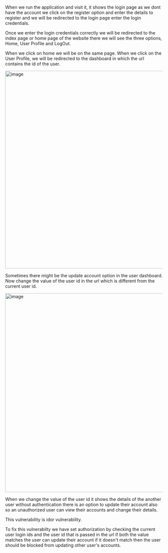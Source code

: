 When we run the application and visit it, it shows the login page as we dont have the account we click on the register option and enter the details to register and we will be redirected to the login page enter the login credentials.

Once we enter the login credentials correctly we will be redirected to the index page or home page of the website there we will see the three options, Home, User Profile and LogOut.

When we click on home we will be on the same page. When we click on the User Profile, we will be redirected to the dashboard in which the url contains the id of the user. 

<img width="632" alt="image" src="https://github.com/user-attachments/assets/7fec0330-9d46-4c24-a3c2-31a99b69e24e" />

Sometimes there might be the update account option in the user dashboard. Now change the value of the user id in the url which is different from the current user id.

<img width="636" alt="image" src="https://github.com/user-attachments/assets/7751b464-dcb1-4898-9691-93aac796ae5f" />

When we change the value of the user id it shows the details of the another user without authentication there is an option to update their account also so an unauthorized user can view their accounts and change their details.

This vulnerability is idor vulnerability. 

To fix this vulnerabilty we have set authorization by checking the current user login ids and the user id that is passed in the url if both the value matches the user can update their account if it doesn't match then the user should be blocked from updating other user's accounts.



